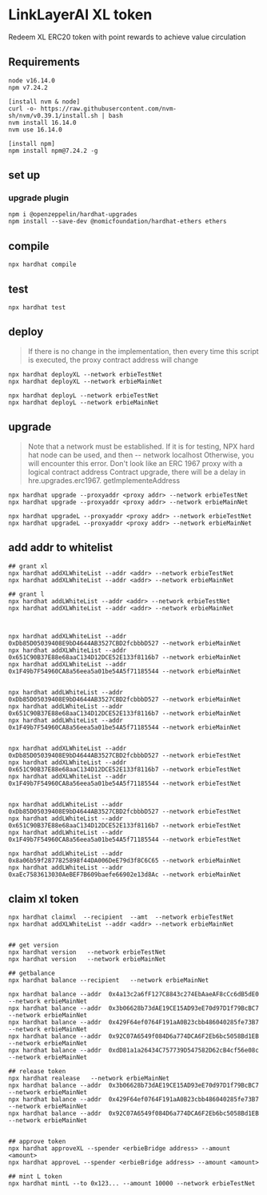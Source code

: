 # LinkLayerAI XL token

Redeem XL ERC20 token with point rewards to achieve value circulation

## Requirements

```shell
node v16.14.0
npm v7.24.2

[install nvm & node]
curl -o- https://raw.githubusercontent.com/nvm-sh/nvm/v0.39.1/install.sh | bash
nvm install 16.14.0
nvm use 16.14.0

[install npm]
npm install npm@7.24.2 -g
```

## set up

### upgrade plugin

```shell
npm i @openzeppelin/hardhat-upgrades
npm install --save-dev @nomicfoundation/hardhat-ethers ethers
```

## compile

```shell
npx hardhat compile
```

## test

```shell
npx hardhat test
```

## deploy
>
> If there is no change in the implementation, then every time this script is executed, the proxy contract address will change

```shell
npx hardhat deployXL --network erbieTestNet
npx hardhat deployXL --network erbieMainNet
```

```shell
npx hardhat deployL --network erbieTestNet
npx hardhat deployL --network erbieMainNet
```

## upgrade
>
> Note that a network must be established. If it is for testing, NPX hard hat node can be used, and then -- network localhost
> Otherwise, you will encounter this error. Don't look like an ERC 1967 proxy with a logical contract address
> Contract upgrade, there will be a delay in hre.upgrades.erc1967. getImplementeAddress

```shell
npx hardhat upgrade --proxyaddr <proxy addr> --network erbieTestNet
npx hardhat upgrade --proxyaddr <proxy addr> --network erbieMainNet

npx hardhat upgradeL --proxyaddr <proxy addr> --network erbieTestNet
npx hardhat upgradeL --proxyaddr <proxy addr> --network erbieMainNet
```

## add addr to whitelist

```shell
## grant xl 
npx hardhat addXLWhiteList --addr <addr> --network erbieTestNet
npx hardhat addXLWhiteList --addr <addr> --network erbieMainNet

## grant l
npx hardhat addLWhiteList --addr <addr> --network erbieTestNet
npx hardhat addXLWhiteList --addr <addr> --network erbieMainNet



npx hardhat addXLWhiteList --addr 0xDb85D05039408E9bD4644AB3527CBD2fcbbbD527 --network erbieMainNet
npx hardhat addXLWhiteList --addr 0x651C90B37E88e68aaC134D12DCE52E133f8116b7 --network erbieMainNet
npx hardhat addXLWhiteList --addr 0x1F49b7F54960CA8a56eea5a01be54A5f71185544 --network erbieMainNet


npx hardhat addLWhiteList --addr 0xDb85D05039408E9bD4644AB3527CBD2fcbbbD527 --network erbieMainNet
npx hardhat addLWhiteList --addr 0x651C90B37E88e68aaC134D12DCE52E133f8116b7 --network erbieMainNet
npx hardhat addLWhiteList --addr 0x1F49b7F54960CA8a56eea5a01be54A5f71185544 --network erbieMainNet


npx hardhat addXLWhiteList --addr 0xDb85D05039408E9bD4644AB3527CBD2fcbbbD527 --network erbieTestNet
npx hardhat addXLWhiteList --addr 0x651C90B37E88e68aaC134D12DCE52E133f8116b7 --network erbieTestNet
npx hardhat addXLWhiteList --addr 0x1F49b7F54960CA8a56eea5a01be54A5f71185544 --network erbieTestNet


npx hardhat addLWhiteList --addr 0xDb85D05039408E9bD4644AB3527CBD2fcbbbD527 --network erbieTestNet
npx hardhat addLWhiteList --addr 0x651C90B37E88e68aaC134D12DCE52E133f8116b7 --network erbieTestNet
npx hardhat addLWhiteList --addr 0x1F49b7F54960CA8a56eea5a01be54A5f71185544 --network erbieTestNet

npx hardhat addLWhiteList --addr 0x8a06b59f2877825898f44DA006DeE79d3f8C6C65 --network erbieMainNet
npx hardhat addLWhiteList --addr 0xaEc7583613030AeBEF7B609baefe66902e13d8Ac --network erbieMainNet

```

## claim xl token

```shell
npx hardhat claimxl  --recipient  --amt  --network erbieTestNet
npx hardhat addXLWhiteList --addr <addr> --network erbieMainNet


## get version
npx hardhat version   --network erbieTestNet
npx hardhat version   --network erbieMainNet

## getbalance
npx hardhat balance --recipient   --network erbieMainNet

npx hardhat balance --addr  0x4a13c2a6fF127C8843c274EbAaeAF8cCc6dB5dE0  --network erbieMainNet
npx hardhat balance --addr  0x3b06628b73dAE19CE15AD93eE70d97D1f79BcBC7  --network erbieMainNet
npx hardhat balance --addr  0x429F64ef0764F191aA0B23cbb486040285fe73B7  --network erbieMainNet
npx hardhat balance --addr  0x92C07A6549f084D6a774DCA6F2Eb6bc5058Bd1EB  --network erbieMainNet
npx hardhat balance --addr  0xdD81a1a26434C757739D547582D62cB4cf56e08c  --network erbieMainNet

## release token
npx hardhat realease   --network erbieMainNet
npx hardhat balance --addr  0x3b06628b73dAE19CE15AD93eE70d97D1f79BcBC7  --network erbieMainNet
npx hardhat balance --addr  0x429F64ef0764F191aA0B23cbb486040285fe73B7  --network erbieMainNet
npx hardhat balance --addr  0x92C07A6549f084D6a774DCA6F2Eb6bc5058Bd1EB  --network erbieMainNet


## approve token
npx hardhat approveXL --spender <erbieBridge address> --amount <amount>
npx hardhat approveL --spender <erbieBridge address> --amount <amount>

## mint L token
npx hardhat mintL --to 0x123... --amount 10000 --network erbieTestNet
